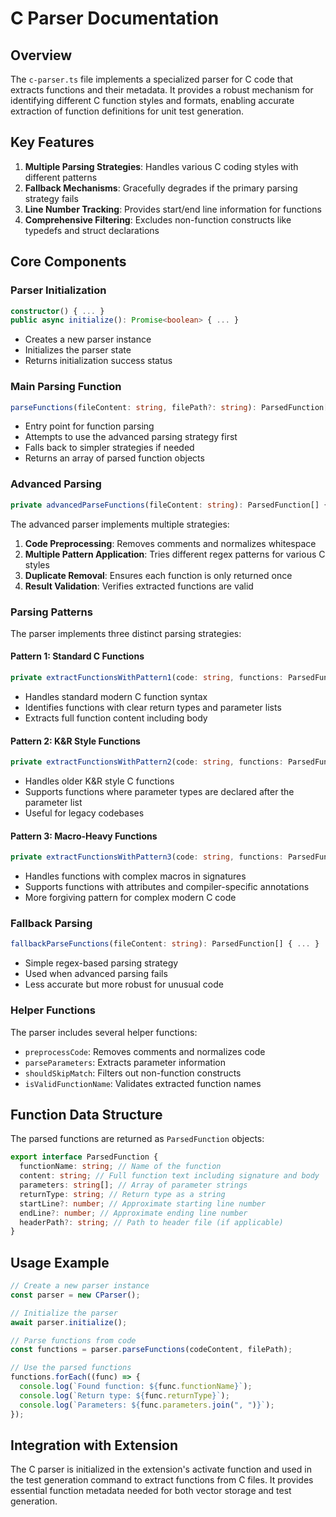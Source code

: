 # C Parser Documentation

## Overview

The `c-parser.ts` file implements a specialized parser for C code that extracts functions and their metadata. It provides a robust mechanism for identifying different C function styles and formats, enabling accurate extraction of function definitions for unit test generation.

## Key Features

1. **Multiple Parsing Strategies**: Handles various C coding styles with different patterns
2. **Fallback Mechanisms**: Gracefully degrades if the primary parsing strategy fails
3. **Line Number Tracking**: Provides start/end line information for functions
4. **Comprehensive Filtering**: Excludes non-function constructs like typedefs and struct declarations

## Core Components

### Parser Initialization

```typescript
constructor() { ... }
public async initialize(): Promise<boolean> { ... }
```

- Creates a new parser instance
- Initializes the parser state
- Returns initialization success status

### Main Parsing Function

```typescript
parseFunctions(fileContent: string, filePath?: string): ParsedFunction[] { ... }
```

- Entry point for function parsing
- Attempts to use the advanced parsing strategy first
- Falls back to simpler strategies if needed
- Returns an array of parsed function objects

### Advanced Parsing

```typescript
private advancedParseFunctions(fileContent: string): ParsedFunction[] { ... }
```

The advanced parser implements multiple strategies:

1. **Code Preprocessing**: Removes comments and normalizes whitespace
2. **Multiple Pattern Application**: Tries different regex patterns for various C styles
3. **Duplicate Removal**: Ensures each function is only returned once
4. **Result Validation**: Verifies extracted functions are valid

### Parsing Patterns

The parser implements three distinct parsing strategies:

#### Pattern 1: Standard C Functions

```typescript
private extractFunctionsWithPattern1(code: string, functions: ParsedFunction[]): void { ... }
```

- Handles standard modern C function syntax
- Identifies functions with clear return types and parameter lists
- Extracts full function content including body

#### Pattern 2: K&R Style Functions

```typescript
private extractFunctionsWithPattern2(code: string, functions: ParsedFunction[]): void { ... }
```

- Handles older K&R style C functions
- Supports functions where parameter types are declared after the parameter list
- Useful for legacy codebases

#### Pattern 3: Macro-Heavy Functions

```typescript
private extractFunctionsWithPattern3(code: string, functions: ParsedFunction[]): void { ... }
```

- Handles functions with complex macros in signatures
- Supports functions with attributes and compiler-specific annotations
- More forgiving pattern for complex modern C code

### Fallback Parsing

```typescript
fallbackParseFunctions(fileContent: string): ParsedFunction[] { ... }
```

- Simple regex-based parsing strategy
- Used when advanced parsing fails
- Less accurate but more robust for unusual code

### Helper Functions

The parser includes several helper functions:

- `preprocessCode`: Removes comments and normalizes code
- `parseParameters`: Extracts parameter information
- `shouldSkipMatch`: Filters out non-function constructs
- `isValidFunctionName`: Validates extracted function names

## Function Data Structure

The parsed functions are returned as `ParsedFunction` objects:

```typescript
export interface ParsedFunction {
  functionName: string; // Name of the function
  content: string; // Full function text including signature and body
  parameters: string[]; // Array of parameter strings
  returnType: string; // Return type as a string
  startLine?: number; // Approximate starting line number
  endLine?: number; // Approximate ending line number
  headerPath?: string; // Path to header file (if applicable)
}
```

## Usage Example

```typescript
// Create a new parser instance
const parser = new CParser();

// Initialize the parser
await parser.initialize();

// Parse functions from code
const functions = parser.parseFunctions(codeContent, filePath);

// Use the parsed functions
functions.forEach((func) => {
  console.log(`Found function: ${func.functionName}`);
  console.log(`Return type: ${func.returnType}`);
  console.log(`Parameters: ${func.parameters.join(", ")}`);
});
```

## Integration with Extension

The C parser is initialized in the extension's activate function and used in the test generation command to extract functions from C files. It provides essential function metadata needed for both vector storage and test generation.
